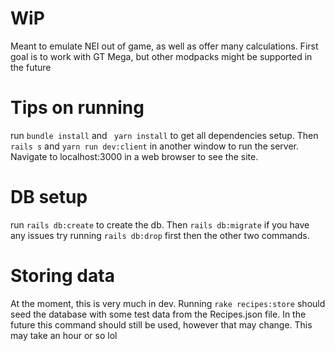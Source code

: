 # WiP
Meant to emulate NEI out of game, as well as offer many calculations. First goal is to work with GT Mega, but other modpacks might be supported in the future

# Tips on running

run ```bundle install``` and ``` yarn install``` to get all dependencies setup. Then ```rails s``` and ```yarn run dev:client``` in another window to run the server. Navigate to localhost:3000 in a web browser to see the site. 

# DB setup

run ```rails db:create``` to create the db. Then ```rails db:migrate``` if you have any issues try running ```rails db:drop``` first then the other two commands. 

# Storing data

At the moment, this is very much in dev. Running ```rake recipes:store``` should seed the database with some test data from the Recipes.json file. In the future this command should still be used, however that may change. This may take an hour or so lol 